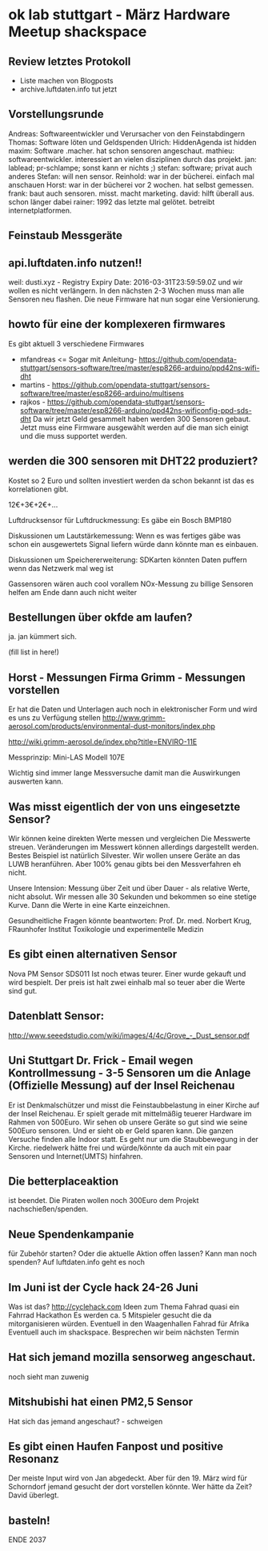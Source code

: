 # ok lab stuttgart - März Hardware Meetup shackspace

## Review letztes Protokoll
- Liste machen von Blogposts
- archive.luftdaten.info tut jetzt

## Vorstellungsrunde
Andreas: Softwareentwickler und Verursacher von den Feinstabdingern
Thomas: Software löten und Geldspenden
Ulrich: HiddenAgenda ist hidden
maxim: Software .macher. hat schon sensoren angeschaut.
mathieu: softwareentwickler. interessiert an vielen disziplinen durch das projekt.
jan: lablead; pr-schlampe; sonst kann er nichts ;)
stefan: software; privat auch anderes
Stefan: will nen sensor.
Reinhold: war in der bücherei. einfach mal anschauen
Horst: war in der bücherei vor 2 wochen. hat selbst gemessen.
frank: baut auch sensoren. misst. macht marketing.
david: hilft überall aus. schon länger dabei
rainer: 1992 das letzte mal gelötet. betreibt internetplatformen.

## Feinstaub Messgeräte

## api.luftdaten.info nutzen!!
weil: dusti.xyz - Registry Expiry Date: 2016-03-31T23:59:59.0Z 
und wir wollen es nicht verlängern.
In den nächsten 2-3 Wochen muss man alle Sensoren neu flashen.
Die neue Firmware hat nun sogar eine Versionierung.

## howto für eine der komplexeren firmwares
Es gibt aktuell 3 verschiedene Firmwares
- mfandreas <= Sogar mit Anleitung- https://github.com/opendata-stuttgart/sensors-software/tree/master/esp8266-arduino/ppd42ns-wifi-dht
- martins - https://github.com/opendata-stuttgart/sensors-software/tree/master/esp8266-arduino/multisens
- rajkos - https://github.com/opendata-stuttgart/sensors-software/tree/master/esp8266-arduino/ppd42ns-wificonfig-ppd-sds-dht
Da wir jetzt Geld gesammelt haben werden 300 Sensoren gebaut.
Jetzt muss eine Firmware ausgewählt werden auf die man sich einigt und die muss supportet werden.


## werden die 300 sensoren mit DHT22 produziert?
Kostet so 2 Euro und sollten investiert werden da schon bekannt ist das es korrelationen gibt.

12€+3€+2€+...

Luftdrucksensor für Luftdruckmessung:
Es gäbe ein Bosch BMP180

Diskussionen um Lautstärkemessung:
Wenn es was fertiges gäbe was schon ein ausgewertets Signal liefern würde dann könnte man es einbauen.

Diskussionen um Speichererweiterung:
SDKarten könnten Daten puffern wenn das Netzwerk mal weg ist

Gassensoren wären auch cool vorallem NOx-Messung
zu billige Sensoren helfen am Ende dann auch nicht weiter


## Bestellungen über okfde am laufen?

ja. jan kümmert sich.

(fill list in here!)


## Horst - Messungen Firma Grimm - Messungen vorstellen
Er hat die Daten und Unterlagen auch noch in elektronischer Form und wird es uns zu Verfügung stellen
http://www.grimm-aerosol.com/products/environmental-dust-monitors/index.php

http://wiki.grimm-aerosol.de/index.php?title=ENVIRO-11E

Messprinzip: Mini-LAS
Modell 107E

Wichtig sind immer lange Messversuche damit man die Auswirkungen auswerten kann.

## Was misst eigentlich der von uns eingesetzte Sensor?
Wir können keine direkten Werte messen und vergleichen
Die Messwerte streuen.
Veränderungen im Messwert können allerdings dargestellt werden.
Bestes Beispiel ist natürlich Silvester.
Wir wollen unsere Geräte an das LUWB heranführen. Aber 100% genau gibts bei den Messverfahren eh nicht.

Unsere Intension: Messung über Zeit und über Dauer - als relative Werte, nicht absolut. Wir messen alle 30 Sekunden und bekommen so eine stetige Kurve. Dann die Werte in eine Karte einzeichnen.

Gesundheitliche Fragen könnte beantworten:
Prof. Dr. med. Norbert Krug, FRaunhofer Institut Toxikologie und experimentelle Medizin

## Es gibt einen alternativen Sensor
Nova PM Sensor SDS011
Ist noch etwas teurer. Einer wurde gekauft und wird bespielt.
Der preis ist halt zwei einhalb mal so teuer aber die Werte sind gut.

## Datenblatt Sensor:
http://www.seeedstudio.com/wiki/images/4/4c/Grove_-_Dust_sensor.pdf

## Uni Stuttgart Dr. Frick - Email wegen Kontrollmessung - 3-5 Sensoren um die Anlage (Offizielle Messung) auf der Insel Reichenau
Er ist Denkmalschützer und misst die Feinstaubbelastung in einer Kirche auf der Insel Reichenau.
Er spielt gerade mit mittelmäßig teuerer Hardware im Rahmen von 500Euro.
Wir sehen ob unsere Geräte so gut sind wie seine 500Euro sensoren.
Und er sieht ob er Geld sparen kann.
Die ganzen Versuche finden alle Indoor statt. Es geht nur um die Staubbewegung in der Kirche.
riedelwerk hätte frei und würde/könnte da auch mit ein paar Sensoren und Internet(UMTS) hinfahren.

## Die betterplaceaktion
ist beendet. Die Piraten wollen noch 300Euro dem Projekt nachschießen/spenden.

## Neue Spendenkampanie
für Zubehör starten? Oder die aktuelle Aktion offen lassen?
Kann man noch spenden? Auf luftdaten.info geht es noch

## Im Juni ist der Cycle hack 24-26 Juni
Was ist das? http://cyclehack.com
Ideen zum Thema Fahrad quasi ein Fahrrad Hackathon
Es werden ca. 5 Mitspieler gesucht die da mitorganisieren würden.
Eventuell in den Waagenhallen Fahrad für Afrika
Eventuell auch im shackspace.
Besprechen wir beim nächsten Termin

## Hat sich jemand mozilla sensorweg angeschaut.
noch sieht man zuwenig

## Mitshubishi hat einen PM2,5 Sensor
Hat sich das jemand angeschaut? - schweigen

## Es gibt einen Haufen Fanpost und positive Resonanz
Der meiste Input wird von Jan abgedeckt.
Aber für den 19. März wird für Schorndorf jemand gesucht der dort vorstellen könnte.
Wer hätte da Zeit? David überlegt.

## basteln!

ENDE 2037
